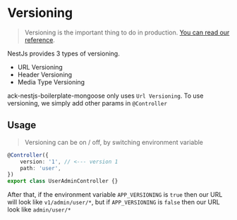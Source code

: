 
# Versioning

> Versioning is the important thing to do in production. [You can read our reference](https://restfulapi.net/versioning/).

NestJs provides 3 types of versioning.

* URL Versioning
* Header Versioning
* Media Type Versioning

ack-nestjs-boilerplate-mongoose only uses `Url Versioning`. To use versioning, we simply add other params in `@Controller`

## Usage

> Versioning can be on / off, by switching environment variable

```typescript
@Controller({
    version: '1', // <--- version 1
    path: 'user',
})
export class UserAdminController {}
```

After that, if the environment variable `APP_VERSIONING` is `true` then our URL will look like `v1/admin/user/*`, but if `APP_VERSIONING` is `false` then  our URL look like `admin/user/*`

&nbsp;
